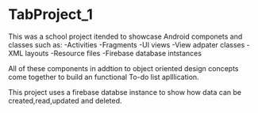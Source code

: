 # TabProject_1

This was a school project itended to showcase Android componets and classes such as:
-Activities 
-Fragments
-UI views 
-View adpater classes
-XML layouts 
-Resource files 
-Firebase database intstances

All of these components in addtion to object oriented design concepts come together to build an functional To-do list aplllication. 

This project uses a firebase databse instance to show how data can be created,read,updated and deleted.
